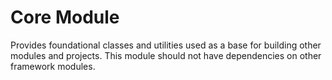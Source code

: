 # Core Module

Provides foundational classes and utilities used as a base for building other modules and projects. This module
should not have dependencies on other framework modules.
